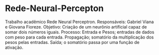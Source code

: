 # Rede-Neural-Percepton
Trabalho acadêmico Rede Neural Perceptron.
Responsáveis: Gabriel Viana e Giovana Fioreze.
Objetivo: Criação de um neurônio artificial capaz de somar dois números iguais. 
Processo: Entrada e Pesos; entradas de dados com peso para cada entrada. Propagação; somatório da multiplicação dos pesos pelas entradas. Saída; o somatório passa por uma função de ativação.

